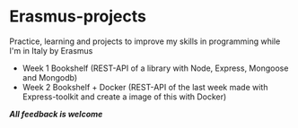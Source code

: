 # Erasmus-projects
Practice, learning and projects to improve my skills in programming while I'm in Italy by Erasmus

- Week 1 Bookshelf (REST-API of a library with Node, Express, Mongoose and Mongodb)
- Week 2 Bookshelf + Docker (REST-API of the last week made with Express-toolkit and create a image of this with Docker)

***All feedback is welcome***
